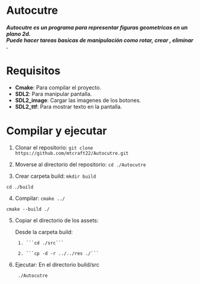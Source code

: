 # Autocutre

##### Autocutre es un programa para representar figuras geometricas en un plano 2d.<br>Puede hacer tareas basicas de manipulación como rotar, crear , eliminar .

# Requisitos

* **Cmake**: Para compilar el proyecto.
* **SDL2**: Para manipular pantalla.
* **SDL2_image**: Cargar las imagenes de los botones.
* **SDL2_ttf**: Para mostrar texto en la pantalla.

# Compilar y ejecutar

1. Clonar el repositorio:
```git clone https://github.com/mtcraft22/Autocutre.git```

2. Moverse al directorio del repositorio:
```cd ./Autocutre```

3. Crear carpeta build:
```mkdir build```

```cd ./build```

4. Compilar:
```cmake ../```

```cmake --build ./```

5. Copiar el directorio de los assets:

    Desde la carpeta build:

        1. ```cd ./src```

        2. ```cp -d -r ../../res ./```

6. Ejecutar:
    En el directorio build/src
   
    ``` ./Autocutre```
